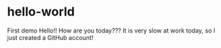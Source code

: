 # hello-world
First demo
Hello!! How are you today??? It is very slow at work today, so I just created a GitHub account!
